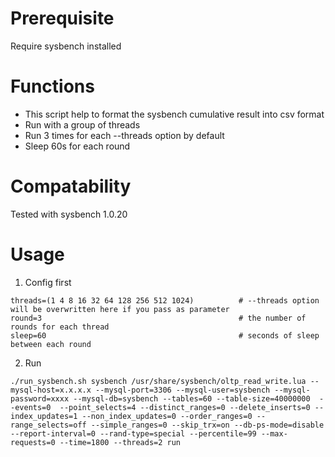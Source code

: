 # Prerequisite
Require sysbench installed

# Functions
- This script help to format the sysbench cumulative result into csv format
- Run with a group of threads
- Run 3 times for each --threads option by default
- Sleep 60s for each round

# Compatability
Tested with sysbench 1.0.20

# Usage
1. Config first
```
threads=(1 4 8 16 32 64 128 256 512 1024)          # --threads option will be overwritten here if you pass as parameter
round=3                                            # the number of rounds for each thread
sleep=60                                           # seconds of sleep between each round
```
2. Run
```
./run_sysbench.sh sysbench /usr/share/sysbench/oltp_read_write.lua --mysql-host=x.x.x.x --mysql-port=3306 --mysql-user=sysbench --mysql-password=xxxx --mysql-db=sysbench --tables=60 --table-size=40000000  --events=0  --point_selects=4 --distinct_ranges=0 --delete_inserts=0 --index_updates=1 --non_index_updates=0 --order_ranges=0 --range_selects=off --simple_ranges=0 --skip_trx=on --db-ps-mode=disable --report-interval=0 --rand-type=special --percentile=99 --max-requests=0 --time=1800 --threads=2 run
```
